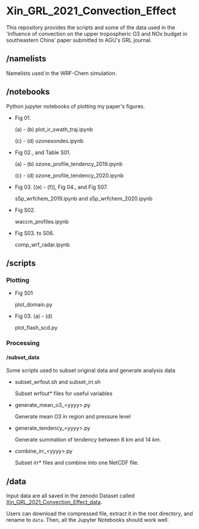 # Xin_GRL_2021_Convection_Effect

This repository provides the scripts and some of the data used in the 'Influence of convection on the upper tropospheric O3 and NOx budget in southeastern China' paper submitted to AGU's GRL journal.

## /namelists

Namelists used in the WRF-Chem simulation.

## /notebooks

Python jupyter notebooks of plotting my paper's figures.

- Fig 01.

  (a) - (b) plot_ir_swath_traj.ipynb

  (c) - (d) ozonesondes.ipynb 

- Fig 02., and Table S01.

  (a) - (b) ozone_profile_tendency_2019.ipynb

  (c) - (d) ozone_profile_tendency_2020.ipynb

- Fig 03. [(e) - (f)], Fig 04., and Fig S07.

  s5p_wrfchem_2019.ipynb and s5p_wrfchem_2020.ipynb

  

- Fig S02.

  waccm_profiles.ipynb

- Fig S03. to S06.

  comp_wrf_radar.ipynb

## /scripts

### Plotting

- Fig S01

  plot_domain.py

- Fig 03. (a) - (d)

  plot_flash_scd.py

### Processing

#### /subset_data

Some scripts used to subset original data and generate analysis data

- subset_wrfout.sh and subset_irr.sh

  Subset wrfout* files for useful variables

- generate_mean_o3_\<yyyy\>.py

  Generate mean O3 in region and pressure level

- generate_tendency_\<yyyy\>.py

  Generate summation of tendency between 8 km and 14 km.

- combine_irr_\<yyyy\>.py

  Subset irr* files and combine into one NetCDF file.

## /data

Input data are all saved in the zenodo Dataset called [Xin_GRL_2021_Convection_Effect_data](https://doi.org/10.5281/zenodo.4671616).

Users can download the compressed file, extract it in the root directory, and rename to `data`. Then, all the Jupyter Notebooks should work well.
